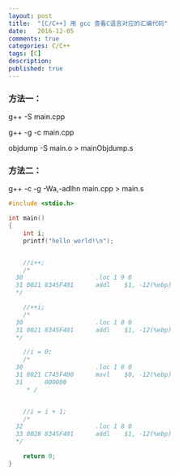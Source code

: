```yaml
---
layout: post
title:  "[C/C++] 用 gcc 查看C语言对应的汇编代码"
date:   2016-12-05
comments: true
categories: C/C++
tags: [C]
description:
published: true
---
```



### 方法一：

g++ -S main.cpp

g++ -g -c main.cpp

objdump -S main.o > mainObjdump.s


### 方法二：

g++ -c -g -Wa,-adlhn main.cpp > main.s


```cpp
#include <stdio.h>

int main()
{
	int i;
	printf("hello world!\n");


	//i++;
	/*
  30              		.loc 1 9 0
  31 0021 8345F401 		addl	$1, -12(%ebp)
  */

	//++i;
	/*
  30              		.loc 1 8 0
  31 0021 8345F401 		addl	$1, -12(%ebp)
  */

	//i = 0;
	/*
  30              		.loc 1 8 0
  31 0021 C745F400 		movl	$0, -12(%ebp)
  31      000000
	 * /


	//i = i + 1;
	/*
  32              		.loc 1 8 0
  33 0028 8345F401 		addl	$1, -12(%ebp)
  */

	return 0;
}
```


